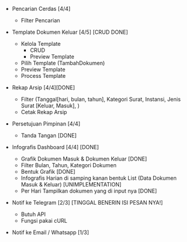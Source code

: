 -   Pencarian Cerdas [4/4]

    -   Filter Pencarian

-   Template Dokumen Keluar [4/5] [CRUD DONE]

    -   Kelola Template
        -   CRUD
        -   Preview Template
    -   Pilih Template (TambahDokumen)
    -   Preview Template
    -   Process Template

-   Rekap Arsip [4/4][DONE]

    -   Filter (Tanggal[hari, bulan, tahun], Kategori Surat, Instansi, Jenis Surat [Keluar, Masuk], )
    -   Cetak Rekap Arsip

-   Persetujuan Pimpinan [4/4]

    -   Tanda Tangan [DONE]

-   Infografis Dashboard [4/4] [DONE]

    -   Grafik Dokumen Masuk & Dokumen Keluar [DONE]
    -   Filter Bulan, Tahun, Kategori Dokumen
    -   Bentuk Grafik [DONE]
    -   Infografis Harian di samping kanan bentuk List (Data Dokumen Masuk & Keluar) [UNIMPLEMENTATION]
    -   Per Hari Tampilkan dokumen yang di input nya [DONE]

-   Notif ke Telegram [2/3] [TINGGAL BENERIN ISI PESAN NYA!]

    -   Butuh API
    -   Fungsi pakai cURL

-   Notif ke Email / Whatsapp [1/3]
